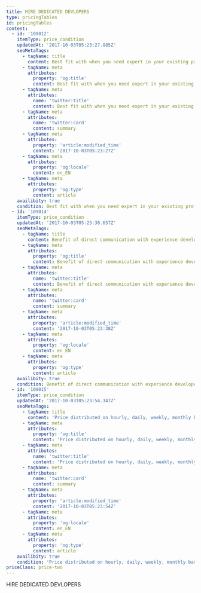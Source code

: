```yaml
---
title: HIRE DEDICATED DEVLOPERS
type: pricingTables
id: pricingTables
content:
  - id: '109012'
    itemType: price_condition
    updatedAt: '2017-10-03T05:23:27.885Z'
    seoMetaTags:
      - tagName: title
        content: Best fit with when you need expert in your existing project to enhance features.
      - tagName: meta
        attributes:
          property: 'og:title'
          content: Best fit with when you need expert in your existing project to enhance features.
      - tagName: meta
        attributes:
          name: 'twitter:title'
          content: Best fit with when you need expert in your existing project to enhance features.
      - tagName: meta
        attributes:
          name: 'twitter:card'
          content: summary
      - tagName: meta
        attributes:
          property: 'article:modified_time'
          content: '2017-10-03T05:23:27Z'
      - tagName: meta
        attributes:
          property: 'og:locale'
          content: en_EN
      - tagName: meta
        attributes:
          property: 'og:type'
          content: article
    availibity: true
    condition: Best fit with when you need expert in your existing project to enhance features.
  - id: '109014'
    itemType: price_condition
    updatedAt: '2017-10-03T05:23:38.657Z'
    seoMetaTags:
      - tagName: title
        content: Benefit of direct communication with experience developers.
      - tagName: meta
        attributes:
          property: 'og:title'
          content: Benefit of direct communication with experience developers.
      - tagName: meta
        attributes:
          name: 'twitter:title'
          content: Benefit of direct communication with experience developers.
      - tagName: meta
        attributes:
          name: 'twitter:card'
          content: summary
      - tagName: meta
        attributes:
          property: 'article:modified_time'
          content: '2017-10-03T05:23:38Z'
      - tagName: meta
        attributes:
          property: 'og:locale'
          content: en_EN
      - tagName: meta
        attributes:
          property: 'og:type'
          content: article
    availibity: true
    condition: Benefit of direct communication with experience developers.
  - id: '109015'
    itemType: price_condition
    updatedAt: '2017-10-03T05:23:54.347Z'
    seoMetaTags:
      - tagName: title
        content: 'Price distributed on hourly, daily, weekly, monthly based on required.'
      - tagName: meta
        attributes:
          property: 'og:title'
          content: 'Price distributed on hourly, daily, weekly, monthly based on required.'
      - tagName: meta
        attributes:
          name: 'twitter:title'
          content: 'Price distributed on hourly, daily, weekly, monthly based on required.'
      - tagName: meta
        attributes:
          name: 'twitter:card'
          content: summary
      - tagName: meta
        attributes:
          property: 'article:modified_time'
          content: '2017-10-03T05:23:54Z'
      - tagName: meta
        attributes:
          property: 'og:locale'
          content: en_EN
      - tagName: meta
        attributes:
          property: 'og:type'
          content: article
    availibity: true
    condition: 'Price distributed on hourly, daily, weekly, monthly based on required.'
priceClass: price-two
---
```


HIRE DEDICATED DEVLOPERS